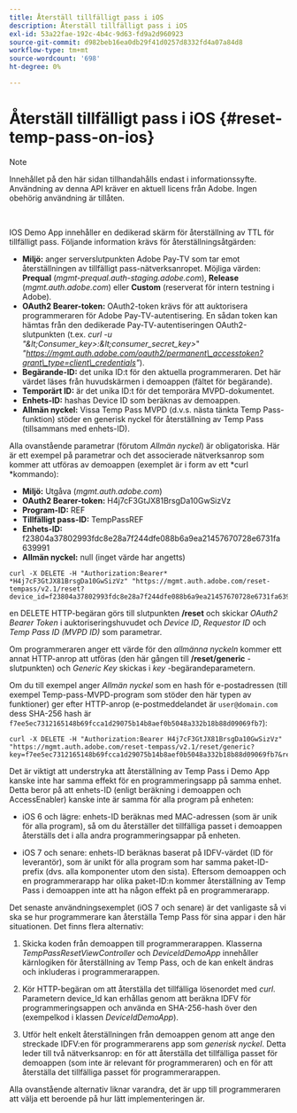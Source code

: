 ```yaml
---
title: Återställ tillfälligt pass i iOS
description: Återställ tillfälligt pass i iOS
exl-id: 53a22fae-192c-4b4c-9d63-fd9a2d960923
source-git-commit: d982beb16ea0db29f41d0257d8332fd4a07a84d8
workflow-type: tm+mt
source-wordcount: '698'
ht-degree: 0%

---
```


# Återställ tillfälligt pass i iOS {#reset-temp-pass-on-ios}

>[!NOTE]
>
>Innehållet på den här sidan tillhandahålls endast i informationssyfte. Användning av denna API kräver en aktuell licens från Adobe. Ingen obehörig användning är tillåten.

</br>

IOS Demo App innehåller en dedikerad skärm för återställning av TTL för tillfälligt pass. Följande information krävs för återställningsåtgärden:

- **Miljö:** anger serverslutpunkten Adobe Pay-TV som tar emot återställningen av tillfälligt pass-nätverksanropet. Möjliga värden: **Prequal** (*mgmt-prequal.auth-staging.adobe.com*), **Release** (*mgmt.auth.adobe.com*) eller **Custom** (reserverat för intern testning i Adobe).
- **OAuth2 Bearer-token:** OAuth2-token krävs för att auktorisera programmeraren för Adobe Pay-TV-autentisering. En sådan token kan hämtas från den dedikerade Pay-TV-autentiseringen OAuth2-slutpunkten (t.ex. *curl -u &quot;\&lt;Consumer\_key\>:\&lt;consumer\_secret\_key\>*&quot; *&quot;https://mgmt.auth.adobe.com/oauth2/permanent\_accesstoken?grant\_type=client\_credentials&quot;*).
- **Begärande-ID:** det unika ID:t för den aktuella programmeraren. Det här värdet läses från huvudskärmen i demoappen (fältet för begärande).
- **Temporärt ID:** är det unika ID:t för det temporära MVPD-dokumentet.
- **Enhets-ID:** hashas Device ID som beräknas av demoappen.
- **Allmän nyckel:** Vissa Temp Pass MVPD (d.v.s. nästa tänkta Temp Pass-funktion) stöder en generisk nyckel för återställning av Temp Pass (tillsammans med enhets-ID).

Alla ovanstående parametrar (förutom *Allmän nyckel*) är obligatoriska. Här är ett exempel på parametrar och det associerade nätverksanrop som kommer att utföras av demoappen (exemplet är i form av ett *curl *kommando):

- **Miljö:** Utgåva (*mgmt.auth.adobe.com*)
- **OAuth2 Bearer-token:** H4j7cF3GtJX81BrsgDa10GwSizVz
- **Program-ID:** REF
- **Tillfälligt pass-ID:** TempPassREF
- **Enhets-ID:** f23804a37802993fdc8e28a7f244dfe088b6a9ea21457670728e6731fa 639991
- **Allmän nyckel:** null (inget värde har angetts)

```curl
curl -X DELETE -H "Authorization:Bearer* *H4j7cF3GtJX81BrsgDa10GwSizVz" "https://mgmt.auth.adobe.com/reset-tempass/v2.1/reset?device_id=f23804a37802993fdc8e28a7f244dfe088b6a9ea21457670728e6731fa639991&requestor_id=REF&mvpd_id=TempPassREF"
```

en DELETE HTTP-begäran görs till slutpunkten **/reset** och skickar *OAuth2 Bearer Token* i auktoriseringshuvudet och *Device ID*, *Requestor ID* och *Temp Pass ID (MVPD ID)* som parametrar.

Om programmeraren anger ett värde för den *allmänna nyckeln* kommer ett annat HTTP-anrop att utföras (den här gången till **/reset/generic** -slutpunkten) och *Generic Key* skickas i *key* -begärandeparametern.

Om du till exempel anger *Allmän nyckel* som en hash för e-postadressen (till exempel
Temp-pass-MVPD-program som stöder den här typen av funktioner) ger
efter HTTP-anrop (e-postmeddelandet är `user@domain.com` dess SHA-256
hash är `f7ee5ec7312165148b69fcca1d29075b14b8aef0b5048a332b18b88d09069fb7`):

```curl
curl -X DELETE -H "Authorization:Bearer H4j7cF3GtJX81BrsgDa10GwSizVz"
"https://mgmt.auth.adobe.com/reset-tempass/v2.1/reset/generic?key=f7ee5ec7312165148b69fcca1d29075b14b8aef0b5048a332b18b88d09069fb7&requestor_id=REF&mvpd_id=TempPassREF"
```

Det är viktigt att understryka att återställning av Temp Pass i Demo App kanske inte har samma effekt för en programmeringsapp på samma enhet. Detta beror på att enhets-ID (enligt beräkning i demoappen och AccessEnabler) kanske inte är samma för alla program på enheten:

- iOS 6 och lägre: enhets-ID beräknas med MAC-adressen (som är unik för alla program), så om du återställer det tillfälliga passet i demoappen återställs det i alla andra programmeringsappar på enheten.

- iOS 7 och senare: enhets-ID beräknas baserat på IDFV-värdet (ID för leverantör), som är unikt för alla program som har samma paket-ID-prefix (dvs. alla komponenter utom den sista). Eftersom demoappen och en programmerarapp har olika paket-ID:n kommer återställning av Temp Pass i demoappen inte att ha någon effekt på en programmerarapp.

Det senaste användningsexemplet (iOS 7 och senare) är det vanligaste så vi ska se hur programmerare kan återställa Temp Pass för sina appar i den här situationen. Det finns flera alternativ:

1. Skicka koden från demoappen till programmerarappen. Klasserna *TempPassResetViewController* och *DeviceIdDemoApp* innehåller kärnlogiken för återställning av Temp Pass, och de kan enkelt ändras och inkluderas i programmerarappen.

1. Kör HTTP-begäran om att återställa det tillfälliga lösenordet med *curl*. Parametern device\_Id kan erhållas genom att beräkna IDFV för programmeringsappen och använda en SHA-256-hash över den (exempelkod i klassen *DeviceIdDemoApp*).

1. Utför helt enkelt återställningen från demoappen genom att ange den streckade IDFV:en för programmerarens app som *generisk nyckel*. Detta leder till två nätverksanrop: en för att återställa det tillfälliga passet för demoappen (som inte är relevant för programmeraren) och en för att återställa det tillfälliga passet för programmerarappen.

Alla ovanstående alternativ liknar varandra, det är upp till programmeraren att välja ett beroende på hur lätt implementeringen är.
